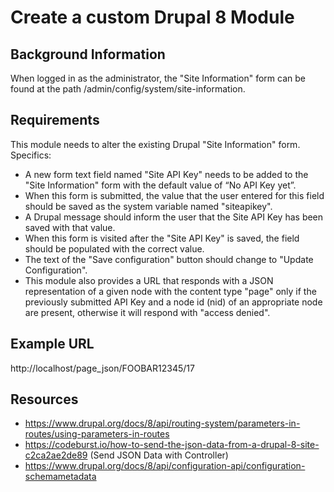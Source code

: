 # Create a custom Drupal 8 Module
## Background Information
When logged in as the administrator, the "Site Information" form can be found at the path /admin/config/system/site-information.

## Requirements
This module needs to alter the existing Drupal "Site Information" form. Specifics:

 - A new form text field named "Site API Key" needs to be added to the "Site Information" form with the default value of “No API Key yet”.
 - When this form is submitted, the value that the user entered for this field should be saved as the system variable named "siteapikey".
 - A Drupal message should inform the user that the Site API Key has been saved with that value.
 - When this form is visited after the "Site API Key" is saved, the field should be populated with the correct value.
 - The text of the "Save configuration" button should change to "Update Configuration".
 - This module also provides a URL that responds with a JSON representation of a given node with the content type "page" only if the previously submitted API Key and a node id (nid) of an appropriate node are present, otherwise it will respond with "access denied".

## Example URL
http://localhost/page_json/FOOBAR12345/17

## Resources
- https://www.drupal.org/docs/8/api/routing-system/parameters-in-routes/using-parameters-in-routes
- https://codeburst.io/how-to-send-the-json-data-from-a-drupal-8-site-c2ca2ae2de89 (Send JSON Data with Controller)
- https://www.drupal.org/docs/8/api/configuration-api/configuration-schemametadata
